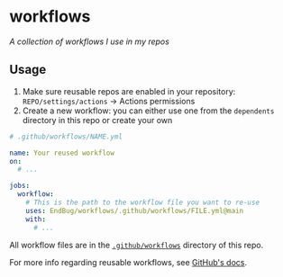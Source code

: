 # workflows

_A collection of workflows I use in my repos_

## Usage

1. Make sure reusable repos are enabled in your repository: `REPO/settings/actions` -> Actions permissions
2. Create a new workflow: you can either use one from the `dependents` directory in this repo or create your own

```yml
# .github/workflows/NAME.yml

name: Your reused workflow
on:
  # ...

jobs:
  workflow:
    # This is the path to the workflow file you want to re-use
    uses: EndBug/workflows/.github/workflows/FILE.yml@main
    with: 
      # ...
```

All workflow files are in the [`.github/workflows`](https://github.com/EndBug/workflows/tree/main/.github/workflows) directory of this repo.  

For more info regarding reusable workflows, see [GitHub's docs](https://docs.github.com/en/actions/using-workflows/reusing-workflows).
